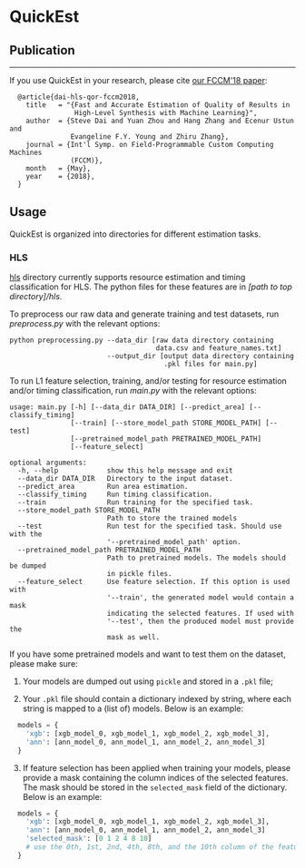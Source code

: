 # QuickEst

## Publication
--------------------------------------------------------------------------
If you use QuickEst in your research, please cite [our FCCM'18 paper][1]:
```
  @article{dai-hls-qor-fccm2018,
    title   = "{Fast and Accurate Estimation of Quality of Results in 
                High-Level Synthesis with Machine Learning}",
    author  = {Steve Dai and Yuan Zhou and Hang Zhang and Ecenur Ustun and 
               Evangeline F.Y. Young and Zhiru Zhang},
    journal = {Int'l Symp. on Field-Programmable Custom Computing Machines
               (FCCM)},
    month   = {May},
    year    = {2018},
  }
```
[1]: http://www.csl.cornell.edu/~zhiruz/pdfs/hls-qor-fccm2018.pdf 

## Usage

QuickEst is organized into directories for different estimation tasks.

### HLS

[hls](./hls) directory currently supports resource estimation and timing 
classification for HLS. The python files for these features are in 
*[path to top directory]/hls*. 

To preprocess our raw data and generate training and test datasets, run
*preprocess.py* with the relevant options:

```
python preprocessing.py --data_dir [raw data directory containing 
                                    data.csv and feature_names.txt]
                        --output_dir [output data directory containing 
                                      .pkl files for main.py]
```

To run L1 feature selection, training, and/or testing for resource estimation 
and/or timing classification, run *main.py* with the relevant options:

```
usage: main.py [-h] [--data_dir DATA_DIR] [--predict_area] [--classify_timing]
               [--train] [--store_model_path STORE_MODEL_PATH] [--test]
               [--pretrained_model_path PRETRAINED_MODEL_PATH]
               [--feature_select]

optional arguments:
  -h, --help            show this help message and exit
  --data_dir DATA_DIR   Directory to the input dataset.
  --predict_area        Run area estimation.
  --classify_timing     Run timing classification.
  --train               Run training for the specified task.
  --store_model_path STORE_MODEL_PATH
                        Path to store the trained models
  --test                Run test for the specified task. Should use with the 
                        '--pretrained_model_path' option.
  --pretrained_model_path PRETRAINED_MODEL_PATH
                        Path to pretrained models. The models should be dumped
                        in pickle files.
  --feature_select      Use feature selection. If this option is used with 
                        '--train', the generated model would contain a mask
                        indicating the selected features. If used with 
                        '--test', then the produced model must provide the 
                        mask as well.
```

If you have some pretrained models and want to test them on the dataset, please 
make sure:

1. Your models are dumped out using `pickle` and stored in a `.pkl` file;

2. Your `.pkl` file should contain a dictionary indexed by string, where each 
string is mapped to a (list of) models. Below is an example:

```python
  models = {
    'xgb': [xgb_model_0, xgb_model_1, xgb_model_2, xgb_model_3],
    'ann': [ann_model_0, ann_model_1, ann_model_2, ann_model_3]
  }
```

3. If feature selection has been applied when training your models, please provide 
a mask containing the column indices of the selected features. The mask should be 
stored in the `selected_mask` field of the dictionary. Below is an example:

```python
  models = {
    'xgb': [xgb_model_0, xgb_model_1, xgb_model_2, xgb_model_3],
    'ann': [ann_model_0, ann_model_1, ann_model_2, ann_model_3]
    'selected_mask': [0 1 2 4 8 10]
    # use the 0th, 1st, 2nd, 4th, 8th, and the 10th column of the features
  }
```


